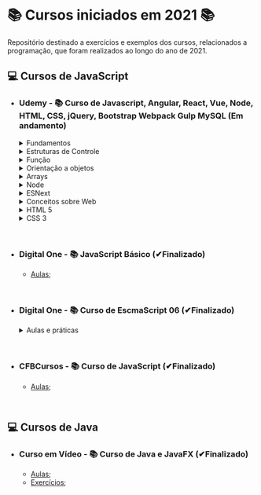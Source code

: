 # 📚 Cursos iniciados em 2021 📚

Repositório destinado a exercícios e exemplos dos cursos, relacionados a programação, que foram realizados ao longo do ano de 2021.

## **💻 Cursos de JavaScript**

- ### **Udemy - 📚 Curso de Javascript, Angular, React, Vue, Node, HTML, CSS, jQuery, Bootstrap Webpack Gulp MySQL (Em andamento)**

  <details>
  <summary> Fundamentos </summary>

  - Bloco;
  - Comentários;
  - Dados;
  - Setenças;
  - Atribuição;
  - Variáveis e constantes;
  - Arrays;
  - Funções;
  - Objeto;
  - Tipagem;
  - Destructuring;
  - Hoisting;
  - Strings;
  - Erros;
  </details>

  <details>
  <summary> Estruturas de Controle </summary>
  
  - [If 01](/JavaScript/Udemy-WebCompleto/Exercicios-JS/controle/if1.js) e [If 02](/JavaScript/Udemy-WebCompleto/Exercicios-JS/controle/if2.js);
  - [If/else 01](/JavaScript/Udemy-WebCompleto/Exercicios-JS/controle/ifElse.js) e [If/else 02](/JavaScript/Udemy-WebCompleto/Exercicios-JS/controle/ifElseIf.js);
  - [Switch](/JavaScript/Udemy-WebCompleto/Exercicios-JS/controle/switch.js);
  - [While](/JavaScript/Udemy-WebCompleto/Exercicios-JS/controle/while.js);
  - [Do while](/JavaScript/Udemy-WebCompleto/Exercicios-JS/controle/doWhile.js);
  - [For](/JavaScript/Udemy-WebCompleto/Exercicios-JS/controle/for1.js) e [For In](/JavaScript/Udemy-WebCompleto/Exercicios-JS/controle/for2.js);
  - [Break e continue](/JavaScript/Udemy-WebCompleto/Exercicios-JS/controle/breakContinue.js);
  </details>
  
  <details>
  <summary> Função </summary>

  - [Cidadão de primeira classe](/JavaScript/Udemy-WebCompleto/Exercicios-JS/funcao/cidadaoPrimeiraClasse.js);
  - [Parâmetros e Retornos são opcionais](/JavaScript/Udemy-WebCompleto/Exercicios-JS/funcao/paramsERetornosSaoOpcionais.js);
  - [Parâmetros variáveis](/JavaScript/Udemy-WebCompleto/Exercicios-JS/funcao/paramsVariaveis.js);
  - [Parâmetro padrão (Antes de depois do Ecmascript 2015)](/JavaScript/Udemy-WebCompleto/Exercicios-JS/funcao/paramsPadrao.js);
  - [This e Bind #01](/JavaScript/Udemy-WebCompleto/Exercicios-JS/funcao/thisEBind1.js) e [This e Bind #02](/JavaScript/Udemy-WebCompleto/Exercicios-JS/funcao/thisEBind2.js);
  - [Arrow function #01](/JavaScript/Udemy-WebCompleto/Exercicios-JS/funcao/arrowFunction1.js), [Arrow function #02](/JavaScript/Udemy-WebCompleto/Exercicios-JS/funcao/arrowFunction2.js) e [Arrow function #03](/JavaScript/Udemy-WebCompleto/Exercicios-JS/funcao/arrowFunction3.js);
  - [Funções anônimas](/JavaScript/Udemy-WebCompleto/Exercicios-JS/funcao/funcoesAnonimas.js);
  - [Funções Callback 01](/JavaScript/Udemy-WebCompleto/Exercicios-JS/funcao/callback1.js), [Funções Callback 02](/JavaScript/Udemy-WebCompleto/Exercicios-JS/funcao/callback2.js) e [Funções Callback 03](/JavaScript/Udemy-WebCompleto/Exercicios-JS/funcao/callback3.js);
  - [Funções Construtoras](/JavaScript/Udemy-WebCompleto/Exercicios-JS/funcao/funcaoConstrutora.js);
  - [Tipos de declaração de funções](/JavaScript/Udemy-WebCompleto/Exercicios-JS/funcao/tiposDeclaracao.js);
  - [Contexto léxico](/JavaScript/Udemy-WebCompleto/Exercicios-JS/funcao/contextoLexico.js);
  - [Closures](/JavaScript/Udemy-WebCompleto/Exercicios-JS/funcao/closure.js);
  - [Factory #01](/JavaScript/Udemy-WebCompleto/Exercicios-JS/funcao/factory1.js) e [Factory #02](/JavaScript/Udemy-WebCompleto/Exercicios-JS/funcao/factory2.js);
  - [Class vs Factory](/JavaScript/Udemy-WebCompleto/Exercicios-JS/funcao/classVsFactory.js);
  - [Desafio função construtora](/JavaScript/Udemy-WebCompleto/Exercicios-JS/funcao/desafioFuncaoConstrutora.js);
  - [IIFE - Immediately Invoked Function Expression](/JavaScript/Udemy-WebCompleto/Exercicios-JS/funcao/iife.js);
  - [Call e Apply](/JavaScript/Udemy-WebCompleto/Exercicios-JS/funcao/callApply.js);
  - Comparação entre string de números;
  - [Exercícios](/JavaScript/Udemy-WebCompleto/Exercicios-JS/funcao/exercicios/);
  </details>

  <details>
  <summary> Orientação a objetos </summary>

  - [Introdução à orientação a objetos](/JavaScript/Udemy-WebCompleto/Exercicios-JS/objetos/oo.js);
  - [Revisão sobre objetos](/JavaScript/Udemy-WebCompleto/Exercicios-JS/objetos/objetoRevisao.js);
  - [Estratégias de criação de objetos](/JavaScript/Udemy-WebCompleto/Exercicios-JS/objetos/criandoObjetos.js)
  - [Objetos Constantes](/JavaScript/Udemy-WebCompleto/Exercicios-JS/objetos/objetosConstantes.js);
  - [Notação literal](/JavaScript/Udemy-WebCompleto/Exercicios-JS/objetos/notacaoLiteral.js);
  - [Getters/Setters](/JavaScript/Udemy-WebCompleto/Exercicios-JS/objetos/getterSetter.js);
  - [Funções importantes dos objetos](/JavaScript/Udemy-WebCompleto/Exercicios-JS/objetos/funcoesImportantes.js);
  - [Herança #01](/JavaScript/Udemy-WebCompleto/Exercicios-JS/objetos/heranca1.js);
  - [Herança #02](/JavaScript/Udemy-WebCompleto/Exercicios-JS/objetos/heranca2.js);
  - [Herança #03](/JavaScript/Udemy-WebCompleto/Exercicios-JS/objetos/heranca3.js);
  - [Herança #04](/JavaScript/Udemy-WebCompleto/Exercicios-JS/objetos/heranca4.js);
  - [Herança #05](/JavaScript/Udemy-WebCompleto/Exercicios-JS/objetos/heranca5.js);
  - [Herança #06](/JavaScript/Udemy-WebCompleto/Exercicios-JS/objetos/heranca6.js);
  - [Evitando modificações](/JavaScript/Udemy-WebCompleto/Exercicios-JS/objetos/evitandoModificacoes.js);
  - [JSON vs Objeto](/JavaScript/Udemy-WebCompleto/Exercicios-JS/objetos/JsonVsObj.js);
  - [Classe #01](/JavaScript/Udemy-WebCompleto/Exercicios-JS/objetos/classe1.js);
  - [Classe #02](/JavaScript/Udemy-WebCompleto/Exercicios-JS/objetos/classe2.js);
  </details>

  <details>
  <summary> Arrays </summary>

  - [Visão geral](/JavaScript/Udemy-WebCompleto/Exercicios-JS/Arrays/arrays.js);
  - [Arrays: Alguns métodos](/JavaScript/Udemy-WebCompleto/Exercicios-JS/Arrays/arrayMetodos.js);
  - [Simulando array com objetos](/JavaScript/Udemy-WebCompleto/Exercicios-JS/Arrays/simulandoArray.js);
  - [Foreach #01](/JavaScript/Udemy-WebCompleto/Exercicios-JS/Arrays/foreach1.js);
  - [Foreach #02](/JavaScript/Udemy-WebCompleto/Exercicios-JS/Arrays/foreach2.js);
  - [Map #01](/JavaScript/Udemy-WebCompleto/Exercicios-JS/Arrays/map1.js);
  - [Map #02](/JavaScript/Udemy-WebCompleto/Exercicios-JS/Arrays/map2.js);
  - [Map #03](/JavaScript/Udemy-WebCompleto/Exercicios-JS/Arrays/map3.js);
  - [Filter #01](/JavaScript/Udemy-WebCompleto/Exercicios-JS/Arrays/filter1.js);
  - [Filter #02](/JavaScript/Udemy-WebCompleto/Exercicios-JS/Arrays/filter2.js);
  - [Reduce #01](/JavaScript/Udemy-WebCompleto/Exercicios-JS/Arrays/reduce1.js);
  - [Reduce #02](/JavaScript/Udemy-WebCompleto/Exercicios-JS/Arrays/reduce2.js);
  - [Reduce #03](/JavaScript/Udemy-WebCompleto/Exercicios-JS/Arrays/reduce3.js);
  - [Imperativo Vs Declarativo](/JavaScript/Udemy-WebCompleto/Exercicios-JS/Arrays/imperativoVsDeclarativo.js);
  - [Concat](/JavaScript/Udemy-WebCompleto/Exercicios-JS/Arrays/concat.js);
  - [FlatMap](/JavaScript/Udemy-WebCompleto/Exercicios-JS/Arrays/flatMap.js);
  - [Exercícios](/JavaScript/Udemy-WebCompleto/Exercicios-JS/Arrays/exercicios/);
  </details>

  <details>
  <summary> Node </summary>

  - [Sistemas de módulos](/JavaScript/Udemy-WebCompleto/Exercicios-JS/node/);
  - [Usando módulos de terceiros](/JavaScript/Udemy-WebCompleto/Exercicios-JS/node/);
  - [Sistema de módulos: Require](/JavaScript/Udemy-WebCompleto/Exercicios-JS/node/pastaA/);
  - Sistema de módulos: Export [Exportar](/JavaScript/Udemy-WebCompleto/Exercicios-JS/node/exportar.js) e [Exportar cliente](/JavaScript/Udemy-WebCompleto/Exercicios-JS/node/exportarCliente.js);
  - [Arquivo packpage.json](/JavaScript/Udemy-WebCompleto/Exercicios-JS/node/funcionarios/);
  - [Instância única vs Nova instância](/JavaScript/Udemy-WebCompleto/Exercicios-JS/node/);
  - [Objeto global do node](/JavaScript/Udemy-WebCompleto/Exercicios-JS/node/);
  - [Entendendo o this](/JavaScript/Udemy-WebCompleto/Exercicios-JS/node/this.js);
  - [Passando parâmetros entre módulos](/JavaScript/Udemy-WebCompleto/Exercicios-JS/node/);
  - [Instalando Deps & Scripts](/JavaScript/Udemy-WebCompleto/Exercicios-JS/node/);
  - [Lendo Arquivos](/JavaScript/Udemy-WebCompleto/Exercicios-JS/node/);
  - [Escrevendo Arquivos](/JavaScript/Udemy-WebCompleto/Exercicios-JS/node/);
  - [Middleware #02](/JavaScript/Udemy-WebCompleto/Exercicios-JS/node/middlewares.js);
  - [Projeto API com Express #01](/JavaScript/Udemy-WebCompleto/Exercicios-JS/node/projeto/);
  - [Projeto API com Express #02](/JavaScript/Udemy-WebCompleto/Exercicios-JS/node/projeto/);
  - [Projeto API com Express #03](/JavaScript/Udemy-WebCompleto/Exercicios-JS/node/projeto/);
  - [Tarefas agendadas com temporizador](/JavaScript/Udemy-WebCompleto/Exercicios-JS/node/temporizador.js);
  - [Process: Entrada e Saída Padrão](/JavaScript/Udemy-WebCompleto/Exercicios-JS/node/entradaESaida.js);
  </details>

  <details>
  <summary> ESNext </summary>

  - [Revisão 01](/JavaScript/Udemy-WebCompleto/Exercicios-JS/esnext/revisao1.js);
  - [Revisão 02](/JavaScript/Udemy-WebCompleto/Exercicios-JS/esnext/revisao2.js);
  - [Revisão 03](/JavaScript/Udemy-WebCompleto/Exercicios-JS/esnext/revisao3.js);
  - [Operador Rest/Spread](/JavaScript/Udemy-WebCompleto/Exercicios-JS/esnext/operadorRestSpread.js);
  - [Tagged Template #01](/JavaScript/Udemy-WebCompleto/Exercicios-JS/esnext/taggedTemplate1.js);
  - [Tagged Template #02](/JavaScript/Udemy-WebCompleto/Exercicios-JS/esnext/taggedTemplate2.js);
  - [Map](/JavaScript/Udemy-WebCompleto/Exercicios-JS/esnext/map.js);
  - [Set](/JavaScript/Udemy-WebCompleto/Exercicios-JS/esnext/set.js);
  - [For Of](/JavaScript/Udemy-WebCompleto/Exercicios-JS/esnext/forOf.js);
  - [Promisses](/JavaScript/Udemy-WebCompleto/Exercicios-JS/esnext/promisses.js);
  - [Callbacks aninhadas](/JavaScript/Udemy-WebCompleto/Exercicios-JS/esnext/usandoCallback.js);
  - [Refatorando Callbacks para Promises](/JavaScript/Udemy-WebCompleto/Exercicios-JS/esnext/usandoPrmises.js);
  - [Async/Await](/JavaScript/Udemy-WebCompleto/Exercicios-JS/esnext/asyncAwait.js);
  - [Promise #01](/JavaScript/Udemy-WebCompleto/Exercicios-JS/esnext/promise1.js);
  - [Promise #02:](/JavaScript/Udemy-WebCompleto/Exercicios-JS/esnext/promise2.js)
    - [Callback Hell](https://github.com/LuizMiguelSR/Cursos_2021/commit/078e0660f7994749ca06acdeb754e442beab34ea);
    - [Usando Promise](https://github.com/LuizMiguelSR/Cursos_2021/commit/1cae992028dd2e9a603b38d20963c888581f3b83);
    - [Executando Promises aninhadas](https://github.com/LuizMiguelSR/Cursos_2021/commit/9693e7c931d4d68affd4bcbdec133580942a9300);
  - [Promise #03](/JavaScript/Udemy-WebCompleto/Exercicios-JS/esnext/promise3.js);
  - [Promise #04](/JavaScript/Udemy-WebCompleto/Exercicios-JS/esnext/promise4.js);
  - [Promise #05](/JavaScript/Udemy-WebCompleto/Exercicios-JS/esnext/promise5.js);
  - Async/Await #01:
    - [Utilizando Promise](https://github.com/LuizMiguelSR/Cursos_2021/commit/a6af24e4f1b437bdf54062a74544019fa649aede);
    - [Utilizando Async/Await](https://github.com/LuizMiguelSR/Cursos_2021/commit/dd2a427e8dd1881568b91649553f13c082d29af9);
  - [Async/Await #02](/JavaScript/Udemy-WebCompleto/Exercicios-JS/esnext/asyncAwait2.js);
  </details>

  <details>
  <summary> Conceitos sobre Web </summary>

  - [Introdução à Web](https://drive.google.com/file/d/1CDEWP1w92_7zOZGzQakmllJN6YxKEpke/edit?disco=AAAAcH0HUuY);
  </details>

  <details>
  <summary> HTML 5 </summary>

  - [Anatomia da Tag](JavaScript/Udemy-WebCompleto/Exercicios-JS/html/anatomiaTag.html);
  - [Anatomia de uma página HTML](JavaScript/Udemy-WebCompleto/Exercicios-JS/html/anatomiaHtml.html);
  - [Um pouco de CSS](JavaScript/Udemy-WebCompleto/Exercicios-JS/html/poucoDeCSS.html);
  - [Estruturando os exercícios](JavaScript/Udemy-WebCompleto/Exercicios-JS/html/index.html);
  - [Texto puro vs Browser](JavaScript/Udemy-WebCompleto/Exercicios-JS/html/textoPuro.html);
  - [Tag para texto #01](JavaScript/Udemy-WebCompleto/Exercicios-JS/html/exercicios/texto1.html);
  - [Tag para texto #02](JavaScript/Udemy-WebCompleto/Exercicios-JS/html/exercicios/texto2.html);
  - [Listas](JavaScript/Udemy-WebCompleto/Exercicios-JS/html/exercicios/listas.html);
  - [Listas aninhadas](JavaScript/Udemy-WebCompleto/Exercicios-JS/html/exercicios/listasAninhada.html);
  - [Listas aninhadas (Desafio)](JavaScript/Udemy-WebCompleto/Exercicios-JS/html/exercicios/listasAninhada.html);
  - [Links #01](JavaScript/Udemy-WebCompleto/Exercicios-JS/html/exercicios/links.html);
  - [Links #02](JavaScript/Udemy-WebCompleto/Exercicios-JS/html/exercicios/links.html);
  - [Tabelas](JavaScript/Udemy-WebCompleto/Exercicios-JS/html/exercicios/tabela.html);
  - [Formulário #01](https://github.com/LuizMiguelSR/Cursos_2021/commit/7ce6746b5040e4fef9e44cb1bd57ec323d894766);
  - [Formulário #02](https://github.com/LuizMiguelSR/Cursos_2021/commit/24c493755f7476f6e7a9f5a9d6c7d64287672071);
  - [Formulário #03](https://github.com/LuizMiguelSR/Cursos_2021/commit/4f60e2aafd32054aa33d86e36d8bf857ff5b89ff);
  - [Imagens](JavaScript/Udemy-WebCompleto/Exercicios-JS/html/exercicios/imagens.html);
  - [Desafio Slider #01](https://github.com/LuizMiguelSR/Cursos_2021/commit/baf166ed79055e88cd9a382f847079045a6bf6f5);
  - [Desafio Slider #02](https://github.com/LuizMiguelSR/Cursos_2021/commit/d7ff40c382c8fc9e43a6e9a535a49549f6b7e1b0);
  - [Vídeo](https://github.com/LuizMiguelSR/Cursos_2021/commit/c3a14800faca952c2df0dce843a387533dd08fd1);
  - [Desafio controlar Vídeo](https://github.com/LuizMiguelSR/Cursos_2021/commit/e0ed72cd079636ba771caad56f976832b3e28d4a);
  - [Tags não visuais](https://github.com/LuizMiguelSR/Cursos_2021/commit/ef474760c2208bdee16dc5798853c1c03af4d992);
  </details>

  <details>
  <summary> CSS 3 </summary>

  - [Criando a classe .tag](https://github.com/LuizMiguelSR/Cursos_2021/commit/3b4d8199d089dd8a014599d4486b50d11b4d8477);
  - [Seletores CSS #02](https://github.com/LuizMiguelSR/Cursos_2021/commit/83d1cd2ac5015c77645a8058a42eda0143d4804c);
  - [Especificidades CSS #01](/JavaScript/Udemy-WebCompleto/Exercicios-JS/css/especificidade1.html);
  - [Especificidades CSS #02](/JavaScript/Udemy-WebCompleto/Exercicios-JS/css/especificidade2.html);
  - [Herança](/JavaScript/Udemy-WebCompleto/Exercicios-JS/css/heranca.html);
  - [Box Model #01](/JavaScript/Udemy-WebCompleto/Exercicios-JS/css/heranca.html);
  - [Box Model #02](/JavaScript/Udemy-WebCompleto/Exercicios-JS/css/box.html);
  - [Margin Collapse](/JavaScript/Udemy-WebCompleto/Exercicios-JS/css/margin.html);
  </details>
  
&nbsp;

- ### **Digital One - 📚 JavaScript Básico (✔Finalizado)**

  - [Aulas](/JavaScript/DigitalOne_JavaScript);

&nbsp;

- ### **Digital One - 📚 Curso de EscmaScript 06 (✔Finalizado)**

  <details>
  <summary> Aulas e práticas </summary>

  - [Aula 01](/JavaScript//DigitalOneEcmaScript06essencial/Aula01/);
  - [Aula 02](/JavaScript//DigitalOneEcmaScript06essencial/Aula02/);
  - [Aula 03](/JavaScript//DigitalOneEcmaScript06essencial/Aula03/);
  - [Aula 04](/JavaScript//DigitalOneEcmaScript06essencial/Aula04/);
  - [Aula 05](/JavaScript//DigitalOneEcmaScript06essencial/Aula05/);
  - [Aula 06](/JavaScript//DigitalOneEcmaScript06essencial/Aula06/);
  - [Aula 07](/JavaScript//DigitalOneEcmaScript06essencial/Aula07/);
  - [Aula 08](/JavaScript//DigitalOneEcmaScript06essencial/Aula08/);
  - [Aula 09](/JavaScript//DigitalOneEcmaScript06essencial/Aula09/);
  </details>

&nbsp;

- ### **CFBCursos - 📚 Curso de JavaScript (✔Finalizado)**

  - [Aulas](/JavaScript/CFBCursos);

&nbsp;

## **💻 Cursos de Java**

- ### **Curso em Vídeo - 📚 Curso de Java e JavaFX (✔Finalizado)**

  - [Aulas](/Java/CursoEmVideo/Aulas);
  - [Exercícios](/Java/CursoEmVideo/Tarefas);
